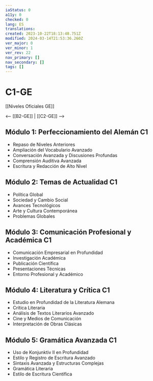 ```yaml
---
iaStatus: 0
a11y: 0
checked: 0
lang: ES
translations: 
created: 2023-10-22T18:13:48.751Z
modified: 2024-03-14T21:53:36.260Z
ver_major: 0
ver_minor: 1
ver_rev: 22
nav_primary: []
nav_secondary: []
tags: []
---
```

# C1-GE

[[Niveles Oficiales GE]]

<-- [[B2-GE]] | [[C2-GE]] -->

## Módulo 1: Perfeccionamiento del Alemán C1

- Repaso de Niveles Anteriores
- Ampliación del Vocabulario Avanzado
- Conversación Avanzada y Discusiones Profundas
- Comprensión Auditiva Avanzada
- Escritura y Redacción de Alto Nivel

## Módulo 2: Temas de Actualidad C1

- Política Global
- Sociedad y Cambio Social
- Avances Tecnológicos
- Arte y Cultura Contemporánea
- Problemas Globales

## Módulo 3: Comunicación Profesional y Académica C1

- Comunicación Empresarial en Profundidad
- Investigación Académica
- Publicación Científica
- Presentaciones Técnicas
- Entorno Profesional y Académico

## Módulo 4: Literatura y Crítica C1

- Estudio en Profundidad de la Literatura Alemana
- Crítica Literaria
- Análisis de Textos Literarios Avanzado
- Cine y Medios de Comunicación
- Interpretación de Obras Clásicas

## Módulo 5: Gramática Avanzada C1

- Uso de Konjunktiv II en Profundidad
- Estilo y Registro de Escritura Avanzado
- Sintaxis Avanzada y Estructuras Complejas
- Gramática Literaria
- Estilo de Escritura Científica

